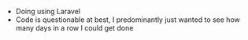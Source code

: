 - Doing using Laravel
- Code is questionable at best, I predominantly just wanted to see how many days in a row I could get done
